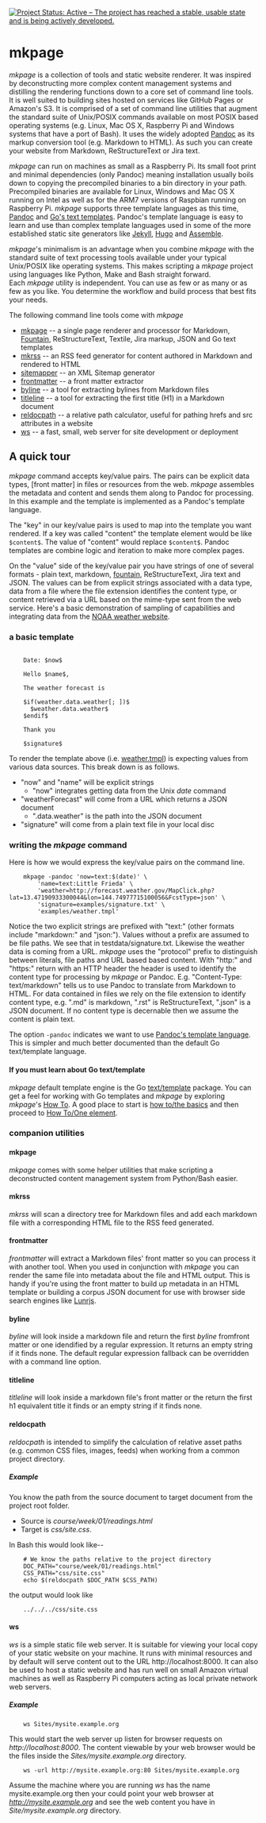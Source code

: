 [![Project Status: Active – The project has reached a stable, usable state and is being actively developed.](https://www.repostatus.org/badges/latest/active.svg)](https://www.repostatus.org/#active)

# mkpage

_mkpage_ is a collection of tools and static website renderer.
It was inspired by deconstructing more complex content management
systems and distilling the rendering functions down to a core set
of command line tools.  It is well suited to building sites hosted 
on services like GitHub Pages or Amazon's S3. It is comprised of a 
set of command line utilities that augment the standard suite of 
Unix/POSIX commands available on most POSIX based operating systems 
(e.g. Linux, Mac OS X, Raspberry Pi and Windows systems that 
have a port of Bash). It uses the widely adopted 
[Pandoc](https://pandoc.org) as its markup conversion tool 
(e.g. Markdown to HTML). As such you can create your website from
Markdown, ReStructureText or Jira text.

_mkpage_ can run on machines as small as a Raspberry Pi.  Its small 
foot print and minimal dependencies (only Pandoc) meaning installation 
usually boils down to copying the precompiled binaries to a bin directory 
in your path. Precompiled binaries are available for Linux, Windows and 
Mac OS X running on Intel as well as for the ARM7 versions of 
Raspbian running on Raspberry Pi.  _mkpage_ supports three template
languages as this time, [Pandoc](https://pandoc.org/MANUAL.html#templates) 
and [Go's text templates](https://golang.org/pkg/text/template/).
Pandoc's template language is easy to learn and use than
complex template languages used in some of the more established 
static site generators like 
[Jekyll](https://jekyllrb.com/), [Hugo](https://gohugo.io) and 
[Assemble](http://assemble.io/).

_mkpage_'s minimalism is an advantage when you combine _mkpage_ 
with the standard suite of text processing tools available under your 
typical Unix/POSIX like operating systems. This makes scripting a _mkpage_ 
project using languages like Python, Make and Bash straight forward.  
Each _mkpage_ utility is independent. You can use as few or as many 
or as few as you like. You determine the workflow and build process 
that best fits your needs.


The following command line tools come with _mkpage_ 

+ [mkpage](docs/mkpage.html) -- a single page renderer and processor for Markdown, [Fountain](https://fountain.io), ReStructureText, Textile, Jira markup, JSON and Go text templates
+ [mkrss](docs/mkrss.html) -- an RSS feed generator for content authored in Markdown and rendered to HTML
+ [sitemapper](docs/sitemapper.html) -- an XML Sitemap generator
+ [frontmatter](docs/frontmatter.html) -- a front matter extractor
+ [byline](docs/byline.html) -- a tool for extracting bylines from Markdown files
+ [titleline](docs/titleline.html) -- a tool for extracting the first title (H1) in a Markdown document
+ [reldocpath](docs/reldocpath.html) -- a relative path calculator, useful for pathing hrefs and src attributes in a website
+ [ws](docs/ws.html) -- a fast, small, web server for site development or deployment

## A quick tour

_mkpage_ command accepts key/value pairs. The pairs can be explicit data 
types, [front matter] in files or resources from the web.
_mkpage_ assembles the metadata and content and sends them along to 
Pandoc for processing. In this example and the template 
is implemented as a Pandoc's template language. 

The "key" in our key/value pairs is used to map into the template 
you want rendered.  If a key was called "content" the template element 
would be like `$content$`.  The value of "content" would replace 
`$content$`.  Pandoc templates are combine logic and iteration to 
make more complex pages.

On the "value" side of the key/value pair you have strings of one of 
several formats - plain text, markdown, [fountain](https://fountain.io),
ReStructureText, Jira text and JSON. The values can be from 
explicit strings associated with a data type, data from a file where the
file extension identifies the content type, or 
content retrieved via a URL based on the mime-type sent from the web 
service.  Here's a basic demonstration of sampling of capabilities
and integrating data from the [NOAA weather website](http://weather.gov).

### a basic template

```template

    Date: $now$
    
    Hello $name$,
        
    The weather forecast is
    
    $if(weather.data.weather[; ])$
      $weather.data.weather$
    $endif$
    
    Thank you
    
    $signature$

```

To render the template above (i.e. [weather.tmpl](examples/weather.tmpl)) 
is expecting values from various data sources.
This break down is as follows.

+ "now" and "name" will be explicit strings
    + "now" integrates getting data from the Unix _date_ command
+ "weatherForecast" will come from a URL which returns a JSON document
    + ".data.weather" is the path into the JSON document
+ "signature" will come from a plain text file in your local disc

### writing the _mkpage_ command

Here is how we would express the key/value pairs on the command line.

```shell
    mkpage -pandoc 'now=text:$(date)' \
        'name=text:Little Frieda' \
        'weather=http://forecast.weather.gov/MapClick.php?lat=13.47190933300044&lon=144.74977715100056&FcstType=json' \
        'signature=examples/signature.txt' \
        'examples/weather.tmpl'
```

Notice the two explicit strings are prefixed with "text:" (other formats 
include "markdown:" and "json:").  Values without a prefix are assumed 
to be file paths. We see that in testdata/signature.txt.  Likewise the 
weather data is coming from a URL. *mkpage* uses the "protocol" 
prefix to distinguish between literals, file paths and URL based 
based content. With "http:" and "https:" return with an HTTP header 
the header is used to identify the content type for processing by
_mkpage_ or Pandoc. E.g. "Content-Type: text/markdown" tells us
to use Pandoc to translate from Markdown to HTML. For data contained in
files we rely on the file extension to identify content type, e.g. ".md"
is markdown, ".rst" is ReStructureText, ".json" is a JSON document.
If no content type is decernable then we assume the content is plain text.

The option `-pandoc` indicates we want to use 
[Pandoc's template language](https://pandoc.org/MANUAL.html#templates).
This is simpler and much better documented than the default 
Go text/template language.

#### If you must learn about Go text/template

*mkpage* default template engine is the Go [text/template](https://golang.org/pkg/text/template/) package.  You can 
get a feel for working with Go templates and _mkpage_ by exploring _mkpage_'s [How To](how-to/). A good place
to start is [how to/the basics](how-to/the-basics.html) and then proceed to [How To/One element](how-to/one-element/).


### companion utilities

#### mkpage

*mkpage* comes with some helper utilities that make scripting a 
deconstructed content management system from Python/Bash easier.

#### mkrss

*mkrss* will scan a directory tree for Markdown files and add each 
markdown file with a corresponding HTML file to the RSS feed generated.

#### frontmatter

*frontmatter* will extract a Markdown files' front matter so you can
process it with another tool. When you used in conjunction with *mkpage*
you can render the same file into metadata about the file and 
HTML output. This is handy if you're using the front matter to build
up metadata in an HTML template or building a corpus JSON document
for use with browser side search engines like [Lunrjs](https://lunrjs.com).

#### byline

*byline* will look inside a markdown file and return the first _byline_ fromfront matter or one idendified by a regular expression. 
It returns an empty string if it finds none. The default regular
expression fallback can be overridden with a command line option.

#### titleline

*titleline* will look inside a markdown file's front matter or 
the return the first h1 equivalent title it finds or an empty string 
if it finds none. 

#### reldocpath

*reldocpath* is intended to simplify the calculation of relative
asset paths (e.g. common CSS files, images, feeds) when working from
a common project directory.

##### Example

You know the path from the source document to target document from the project root folder.

+ Source is *course/week/01/readings.html*  
+ Target is *css/site.css*.

In Bash this would look like--

```shell
    # We know the paths relative to the project directory
    DOC_PATH="course/week/01/readings.html"
    CSS_PATH="css/site.css"
    echo $(reldocpath $DOC_PATH $CSS_PATH)
```

the output would look like

```shell
    ../../../css/site.css
```

#### ws

*ws* is a simple static file web server.  It is suitable for viewing your 
local copy of your static website on your machine.  It runs with minimal 
resources and by default will serve content out to the URL 
http://localhost:8000.  It can also be used to host a static website 
and has run well on small Amazon virtual machines as well as Raspberry Pi
computers acting as local private network web servers.

##### Example

```shell
    ws Sites/mysite.example.org
```

This would start the web server up listen for browser requests on 
_http://localhost:8000_.  The content viewable by your web browser would 
be the files inside the _Sites/mysite.example.org_ directory.

```shell
    ws -url http://mysite.example.org:80 Sites/mysite.example.org
```

Assume the machine where you are running *ws* has the name 
mysite.example.org then your could point your web browser at 
_http://mysite.example.org_ and see the web content you have in 
_Site/mysite.example.org_ directory.

